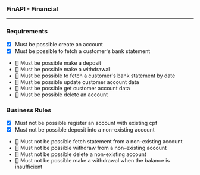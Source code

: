 ### FinAPI - Financial

----------------------------------------------------------------

### Requirements

  - [x] Must be possible create an account
  - [x] Must be possible to fetch a customer's bank statement
  - [] Must be possible make a deposit
  - [] Must be possible make a withdrawal
  - [] Must be possible to fetch a customer's bank statement by date
  - [] Must be possible update customer account data
  - [] Must be possible get customer account data
  - [] Must be possible delete an account

  ### Business Rules

  - [x] Must not be possible register an account with existing cpf
  - [x] Must not be possible deposit into a non-existing account
  - [] Must not be possible fetch statement from a non-existing account
  - [] Must not be possible withdraw from a non-existing account
  - [] Must not be possible delete a non-existing account
  - [] Must not be possible make a withdrawal when the balance is insufficient
